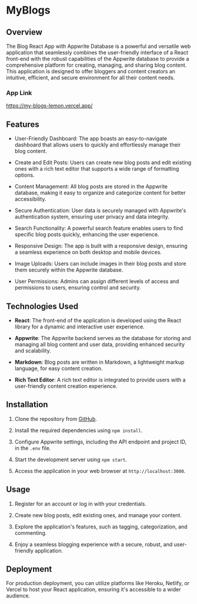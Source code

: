 # MyBlogs

 ## Overview
 
The Blog React App with Appwrite Database is a powerful and versatile web application that seamlessly combines the user-friendly interface of a React front-end with the robust capabilities of the Appwrite database to provide a comprehensive platform for creating, managing, and sharing blog content. This application is designed to offer bloggers and content creators an intuitive, efficient, and secure environment for all their content needs.

### App Link
https://my-blogs-lemon.vercel.app/

## Features

+ User-Friendly Dashboard: The app boasts an easy-to-navigate dashboard that allows users to quickly and effortlessly manage their blog content.

+ Create and Edit Posts: Users can create new blog posts and edit existing ones with a rich text editor that supports a wide range of formatting options.

+ Content Management: All blog posts are stored in the Appwrite database, making it easy to organize and categorize content for better accessibility.

+ Secure Authentication: User data is securely managed with Appwrite's authentication system, ensuring user privacy and data integrity.

+ Search Functionality: A powerful search feature enables users to find specific blog posts quickly, enhancing the user experience.

+ Responsive Design: The app is built with a responsive design, ensuring a seamless experience on both desktop and mobile devices.

+ Image Uploads: Users can include images in their blog posts and store them securely within the Appwrite database.

+ User Permissions: Admins can assign different levels of access and permissions to users, ensuring control and security.

## Technologies Used

+ __React__: The front-end of the application is developed using the React library for a dynamic and interactive user experience.

+ __Appwrite__: The Appwrite backend serves as the database for storing and managing all blog content and user data, providing enhanced security and scalability.

+ __Markdown__: Blog posts are written in Markdown, a lightweight markup language, for easy content creation.

+ __Rich Text Editor__: A rich text editor is integrated to provide users with a user-friendly content creation experience.

## Installation

1. Clone the repository from [GitHub](https://github.com/Rajdiwate/MyBlogs).

2. Install the required dependencies using `npm install`.

3. Configure Appwrite settings, including the API endpoint and project ID, in the `.env` file.

4. Start the development server using `npm start`.

5. Access the application in your web browser at `http://localhost:3000`.

## Usage

1. Register for an account or log in with your credentials.

2. Create new blog posts, edit existing ones, and manage your content.

3. Explore the application's features, such as tagging, categorization, and commenting.

4. Enjoy a seamless blogging experience with a secure, robust, and user-friendly application.

## Deployment

For production deployment, you can utilize platforms like Heroku, Netlify, or Vercel to host your React application, ensuring it's accessible to a wider audience.



